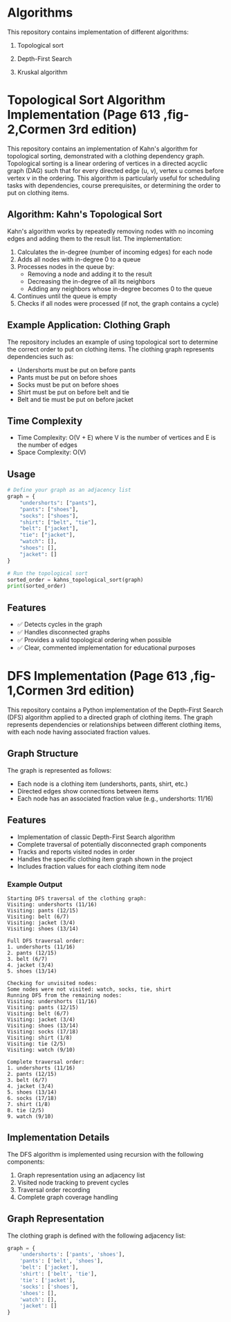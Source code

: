 # Algorithms

This repository contains implementation of different algorithms:

1. Topological sort

2. Depth-First Search

3. Kruskal algorithm


# Topological Sort Algorithm Implementation (Page 613 ,fig-2,Cormen 3rd edition)

This repository contains an implementation of Kahn's algorithm for topological sorting, demonstrated with a clothing dependency graph.
Topological sorting is a linear ordering of vertices in a directed acyclic graph (DAG) such that for every directed edge (u, v), vertex u comes before vertex v in the ordering. This algorithm is particularly useful for scheduling tasks with dependencies, course prerequisites, or determining the order to put on clothing items.

## Algorithm: Kahn's Topological Sort

Kahn's algorithm works by repeatedly removing nodes with no incoming edges and adding them to the result list. The implementation:

1. Calculates the in-degree (number of incoming edges) for each node
2. Adds all nodes with in-degree 0 to a queue
3. Processes nodes in the queue by:
   - Removing a node and adding it to the result
   - Decreasing the in-degree of all its neighbors
   - Adding any neighbors whose in-degree becomes 0 to the queue
4. Continues until the queue is empty
5. Checks if all nodes were processed (if not, the graph contains a cycle)

## Example Application: Clothing Graph

The repository includes an example of using topological sort to determine the correct order to put on clothing items. The clothing graph represents dependencies such as:
- Undershorts must be put on before pants
- Pants must be put on before shoes
- Socks must be put on before shoes
- Shirt must be put on before belt and tie
- Belt and tie must be put on before jacket

## Time Complexity

- Time Complexity: O(V + E) where V is the number of vertices and E is the number of edges
- Space Complexity: O(V)

## Usage

```python
# Define your graph as an adjacency list
graph = {
    "undershorts": ["pants"],
    "pants": ["shoes"],
    "socks": ["shoes"],
    "shirt": ["belt", "tie"],
    "belt": ["jacket"],
    "tie": ["jacket"],
    "watch": [],
    "shoes": [],
    "jacket": []
}

# Run the topological sort
sorted_order = kahns_topological_sort(graph)
print(sorted_order)
```

## Features

- ✅ Detects cycles in the graph
- ✅ Handles disconnected graphs
- ✅ Provides a valid topological ordering when possible
- ✅ Clear, commented implementation for educational purposes

# DFS Implementation (Page 613 ,fig-1,Cormen 3rd edition)

This repository contains a Python implementation of the Depth-First Search (DFS) algorithm applied to a directed graph of clothing items. The graph represents dependencies or relationships between different clothing items, with each node having associated fraction values.

## Graph Structure
The graph is represented as follows:
- Each node is a clothing item (undershorts, pants, shirt, etc.)
- Directed edges show connections between items
- Each node has an associated fraction value (e.g., undershorts: 11/16)


## Features
- Implementation of classic Depth-First Search algorithm
- Complete traversal of potentially disconnected graph components
- Tracks and reports visited nodes in order
- Handles the specific clothing item graph shown in the project
- Includes fraction values for each clothing item node

### Example Output
```
Starting DFS traversal of the clothing graph:
Visiting: undershorts (11/16)
Visiting: pants (12/15)
Visiting: belt (6/7)
Visiting: jacket (3/4)
Visiting: shoes (13/14)

Full DFS traversal order:
1. undershorts (11/16)
2. pants (12/15)
3. belt (6/7)
4. jacket (3/4)
5. shoes (13/14)

Checking for unvisited nodes:
Some nodes were not visited: watch, socks, tie, shirt
Running DFS from the remaining nodes:
Visiting: undershorts (11/16)
Visiting: pants (12/15)
Visiting: belt (6/7)
Visiting: jacket (3/4)
Visiting: shoes (13/14)
Visiting: socks (17/18)
Visiting: shirt (1/8)
Visiting: tie (2/5)
Visiting: watch (9/10)

Complete traversal order:
1. undershorts (11/16)
2. pants (12/15)
3. belt (6/7)
4. jacket (3/4)
5. shoes (13/14)
6. socks (17/18)
7. shirt (1/8)
8. tie (2/5)
9. watch (9/10)
```

## Implementation Details
The DFS algorithm is implemented using recursion with the following components:
1. Graph representation using an adjacency list
2. Visited node tracking to prevent cycles
3. Traversal order recording
4. Complete graph coverage handling

## Graph Representation
The clothing graph is defined with the following adjacency list:
```python
graph = {
    'undershorts': ['pants', 'shoes'],
    'pants': ['belt', 'shoes'],
    'belt': ['jacket'],
    'shirt': ['belt', 'tie'],
    'tie': ['jacket'],
    'socks': ['shoes'],
    'shoes': [],
    'watch': [],
    'jacket': []
}
```



